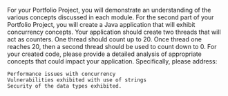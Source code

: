 For your Portfolio Project, you will demonstrate an understanding of the various concepts discussed in each module. For the second part of your Portfolio Project, you will create a Java application that will exhibit concurrency concepts. Your application should create two threads that will act as counters. One thread should count up to 20. Once thread one reaches 20, then a second thread should be used to count down to 0. For your created code, please provide a detailed analysis of appropriate concepts that could impact your application. Specifically, please address:

    Performance issues with concurrency
    Vulnerabilities exhibited with use of strings
    Security of the data types exhibited.
